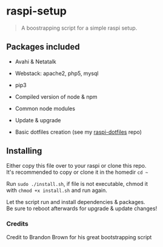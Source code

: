 # raspi-setup
> A boostrapping script for a simple raspi setup.

## Packages included
* Avahi & Netatalk
* Webstack: apache2, php5, mysql
* pip3
* Compiled version of node & npm
* Common node modules

* Update & upgrade
* Basic dotfiles creation (see my [raspi-dotfiles](https://github.com/thibmaek/raspi-dotfiles) repo)

## Installing
Either copy this file over to your raspi or clone this repo.  
It's recommended to copy or clone it in the homedir `cd ~`  

Run `sudo ./install.sh`, if file is not executable, chmod it  
with `chmod +x install.sh` and run again.

Let the script run and install dependencies & packages.  
Be sure to reboot afterwards for upgrade & update changes!

### Credits
Credit to Brandon Brown for his great bootstrapping script
